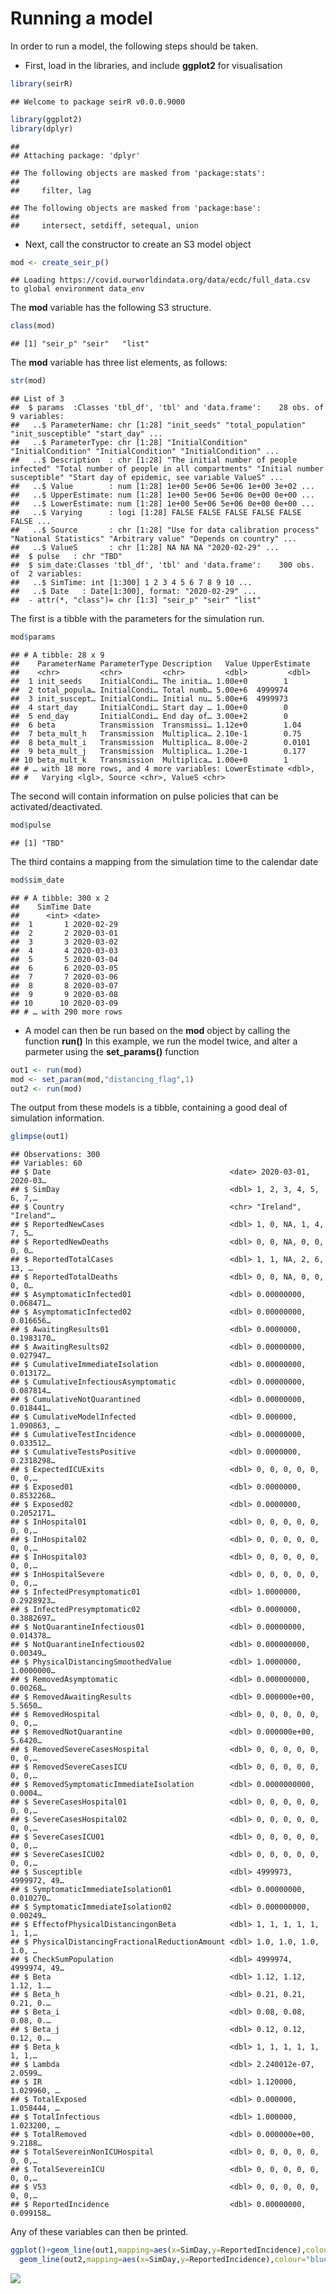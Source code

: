 Running a model
================

<!-- README.md is generated from README.Rmd. Please edit that file -->

In order to run a model, the following steps should be taken.

  - First, load in the libraries, and include **ggplot2** for
    visualisation

<!-- end list -->

``` r
library(seirR)
```

    ## Welcome to package seirR v0.0.0.9000

``` r
library(ggplot2)
library(dplyr)
```

    ## 
    ## Attaching package: 'dplyr'

    ## The following objects are masked from 'package:stats':
    ## 
    ##     filter, lag

    ## The following objects are masked from 'package:base':
    ## 
    ##     intersect, setdiff, setequal, union

  - Next, call the constructor to create an S3 model
    object

<!-- end list -->

``` r
mod <- create_seir_p()
```

    ## Loading https://covid.ourworldindata.org/data/ecdc/full_data.csv  to global environment data_env

The **mod** variable has the following S3 structure.

``` r
class(mod) 
```

    ## [1] "seir_p" "seir"   "list"

The **mod** variable has three list elements, as follows:

``` r
str(mod) 
```

    ## List of 3
    ##  $ params  :Classes 'tbl_df', 'tbl' and 'data.frame':    28 obs. of  9 variables:
    ##   ..$ ParameterName: chr [1:28] "init_seeds" "total_population" "init_susceptible" "start_day" ...
    ##   ..$ ParameterType: chr [1:28] "InitialCondition" "InitialCondition" "InitialCondition" "InitialCondition" ...
    ##   ..$ Description  : chr [1:28] "The initial number of people infected" "Total number of people in all compartments" "Initial number susceptible" "Start day of epidemic, see variable ValueS" ...
    ##   ..$ Value        : num [1:28] 1e+00 5e+06 5e+06 1e+00 3e+02 ...
    ##   ..$ UpperEstimate: num [1:28] 1e+00 5e+06 5e+06 0e+00 0e+00 ...
    ##   ..$ LowerEstimate: num [1:28] 1e+00 5e+06 5e+06 0e+00 0e+00 ...
    ##   ..$ Varying      : logi [1:28] FALSE FALSE FALSE FALSE FALSE FALSE ...
    ##   ..$ Source       : chr [1:28] "Use for data calibration process" "National Statistics" "Arbitrary value" "Depends on country" ...
    ##   ..$ ValueS       : chr [1:28] NA NA NA "2020-02-29" ...
    ##  $ pulse   : chr "TBD"
    ##  $ sim_date:Classes 'tbl_df', 'tbl' and 'data.frame':    300 obs. of  2 variables:
    ##   ..$ SimTime: int [1:300] 1 2 3 4 5 6 7 8 9 10 ...
    ##   ..$ Date   : Date[1:300], format: "2020-02-29" ...
    ##  - attr(*, "class")= chr [1:3] "seir_p" "seir" "list"

The first is a tibble with the parameters for the simulation run.

``` r
mod$params
```

    ## # A tibble: 28 x 9
    ##    ParameterName ParameterType Description   Value UpperEstimate
    ##    <chr>         <chr>         <chr>         <dbl>         <dbl>
    ##  1 init_seeds    InitialCondi… The initia… 1.00e+0        1     
    ##  2 total_popula… InitialCondi… Total numb… 5.00e+6  4999974     
    ##  3 init_suscept… InitialCondi… Initial nu… 5.00e+6  4999973     
    ##  4 start_day     InitialCondi… Start day … 1.00e+0        0     
    ##  5 end_day       InitialCondi… End day of… 3.00e+2        0     
    ##  6 beta          Transmission  Transmissi… 1.12e+0        1.04  
    ##  7 beta_mult_h   Transmission  Multiplica… 2.10e-1        0.75  
    ##  8 beta_mult_i   Transmission  Multiplica… 8.00e-2        0.0101
    ##  9 beta_mult_j   Transmission  Multiplica… 1.20e-1        0.177 
    ## 10 beta_mult_k   Transmission  Multiplica… 1.00e+0        1     
    ## # … with 18 more rows, and 4 more variables: LowerEstimate <dbl>,
    ## #   Varying <lgl>, Source <chr>, ValueS <chr>

The second will contain information on pulse policies that can be
activated/deactivated.

``` r
mod$pulse
```

    ## [1] "TBD"

The third contains a mapping from the simulation time to the calendar
date

``` r
mod$sim_date
```

    ## # A tibble: 300 x 2
    ##    SimTime Date      
    ##      <int> <date>    
    ##  1       1 2020-02-29
    ##  2       2 2020-03-01
    ##  3       3 2020-03-02
    ##  4       4 2020-03-03
    ##  5       5 2020-03-04
    ##  6       6 2020-03-05
    ##  7       7 2020-03-06
    ##  8       8 2020-03-07
    ##  9       9 2020-03-08
    ## 10      10 2020-03-09
    ## # … with 290 more rows

  - A model can then be run based on the **mod** object by calling the
    function **run()** In this example, we run the model twice, and
    alter a parmeter using the **set\_params()** function

<!-- end list -->

``` r
out1 <- run(mod)
mod <- set_param(mod,"distancing_flag",1)
out2 <- run(mod)
```

The output from these models is a tibble, containing a good deal of
simulation information.

``` r
glimpse(out1)
```

    ## Observations: 300
    ## Variables: 60
    ## $ Date                                        <date> 2020-03-01, 2020-03…
    ## $ SimDay                                      <dbl> 1, 2, 3, 4, 5, 6, 7,…
    ## $ Country                                     <chr> "Ireland", "Ireland"…
    ## $ ReportedNewCases                            <dbl> 1, 0, NA, 1, 4, 7, 5…
    ## $ ReportedNewDeaths                           <dbl> 0, 0, NA, 0, 0, 0, 0…
    ## $ ReportedTotalCases                          <dbl> 1, 1, NA, 2, 6, 13, …
    ## $ ReportedTotalDeaths                         <dbl> 0, 0, NA, 0, 0, 0, 0…
    ## $ AsymptomaticInfected01                      <dbl> 0.00000000, 0.068471…
    ## $ AsymptomaticInfected02                      <dbl> 0.00000000, 0.016656…
    ## $ AwaitingResults01                           <dbl> 0.0000000, 0.1983170…
    ## $ AwaitingResults02                           <dbl> 0.00000000, 0.027947…
    ## $ CumulativeImmediateIsolation                <dbl> 0.00000000, 0.013172…
    ## $ CumulativeInfectiousAsymptomatic            <dbl> 0.00000000, 0.087814…
    ## $ CumulativeNotQuarantined                    <dbl> 0.00000000, 0.018441…
    ## $ CumulativeModelInfected                     <dbl> 0.000000, 1.090863, …
    ## $ CumulativeTestIncidence                     <dbl> 0.00000000, 0.033512…
    ## $ CumulativeTestsPositive                     <dbl> 0.0000000, 0.2318298…
    ## $ ExpectedICUExits                            <dbl> 0, 0, 0, 0, 0, 0, 0,…
    ## $ Exposed01                                   <dbl> 0.0000000, 0.8532268…
    ## $ Exposed02                                   <dbl> 0.0000000, 0.2052171…
    ## $ InHospital01                                <dbl> 0, 0, 0, 0, 0, 0, 0,…
    ## $ InHospital02                                <dbl> 0, 0, 0, 0, 0, 0, 0,…
    ## $ InHospital03                                <dbl> 0, 0, 0, 0, 0, 0, 0,…
    ## $ InHospitalSevere                            <dbl> 0, 0, 0, 0, 0, 0, 0,…
    ## $ InfectedPresymptomatic01                    <dbl> 1.0000000, 0.2928923…
    ## $ InfectedPresymptomatic02                    <dbl> 0.0000000, 0.3882697…
    ## $ NotQuarantineInfectious01                   <dbl> 0.00000000, 0.014378…
    ## $ NotQuarantineInfectious02                   <dbl> 0.000000000, 0.00349…
    ## $ PhysicalDistancingSmoothedValue             <dbl> 1.0000000, 1.0000000…
    ## $ RemovedAsymptomatic                         <dbl> 0.000000000, 0.00268…
    ## $ RemovedAwaitingResults                      <dbl> 0.000000e+00, 5.5650…
    ## $ RemovedHospital                             <dbl> 0, 0, 0, 0, 0, 0, 0,…
    ## $ RemovedNotQuarantine                        <dbl> 0.000000e+00, 5.6420…
    ## $ RemovedSevereCasesHospital                  <dbl> 0, 0, 0, 0, 0, 0, 0,…
    ## $ RemovedSevereCasesICU                       <dbl> 0, 0, 0, 0, 0, 0, 0,…
    ## $ RemovedSymptomaticImmediateIsolation        <dbl> 0.0000000000, 0.0004…
    ## $ SevereCasesHospital01                       <dbl> 0, 0, 0, 0, 0, 0, 0,…
    ## $ SevereCasesHospital02                       <dbl> 0, 0, 0, 0, 0, 0, 0,…
    ## $ SevereCasesICU01                            <dbl> 0, 0, 0, 0, 0, 0, 0,…
    ## $ SevereCasesICU02                            <dbl> 0, 0, 0, 0, 0, 0, 0,…
    ## $ Susceptible                                 <dbl> 4999973, 4999972, 49…
    ## $ SymptomaticImmediateIsolation01             <dbl> 0.00000000, 0.010270…
    ## $ SymptomaticImmediateIsolation02             <dbl> 0.000000000, 0.00249…
    ## $ EffectofPhysicalDistancingonBeta            <dbl> 1, 1, 1, 1, 1, 1, 1,…
    ## $ PhysicalDistancingFractionalReductionAmount <dbl> 1.0, 1.0, 1.0, 1.0, …
    ## $ CheckSumPopulation                          <dbl> 4999974, 4999974, 49…
    ## $ Beta                                        <dbl> 1.12, 1.12, 1.12, 1.…
    ## $ Beta_h                                      <dbl> 0.21, 0.21, 0.21, 0.…
    ## $ Beta_i                                      <dbl> 0.08, 0.08, 0.08, 0.…
    ## $ Beta_j                                      <dbl> 0.12, 0.12, 0.12, 0.…
    ## $ Beta_k                                      <dbl> 1, 1, 1, 1, 1, 1, 1,…
    ## $ Lambda                                      <dbl> 2.240012e-07, 2.0599…
    ## $ IR                                          <dbl> 1.120000, 1.029960, …
    ## $ TotalExposed                                <dbl> 0.000000, 1.058444, …
    ## $ TotalInfectious                             <dbl> 1.000000, 1.023200, …
    ## $ TotalRemoved                                <dbl> 0.000000e+00, 9.2188…
    ## $ TotalSevereinNonICUHospital                 <dbl> 0, 0, 0, 0, 0, 0, 0,…
    ## $ TotalSevereinICU                            <dbl> 0, 0, 0, 0, 0, 0, 0,…
    ## $ V53                                         <dbl> 0, 0, 0, 0, 0, 0, 0,…
    ## $ ReportedIncidence                           <dbl> 0.00000000, 0.099158…

Any of these variables can then be
printed.

``` r
ggplot()+geom_line(out1,mapping=aes(x=SimDay,y=ReportedIncidence),colour="red")+
  geom_line(out2,mapping=aes(x=SimDay,y=ReportedIncidence),colour="blue")
```

![](README_files/figure-gfm/unnamed-chunk-10-1.png)<!-- -->
